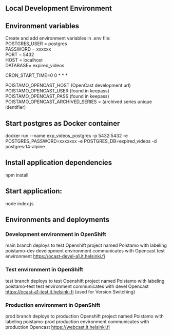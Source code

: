 ## Local Development Environment

## Environment variables
Create and add environment variables in .env file:  
POSTGRES_USER = postgres  
PASSWORD = xxxxxx  
PORT = 5432  
HOST = localhost  
DATABASE= expired_videos  

CRON_START_TIME=0 0 * * *

POISTAMO_OPENCAST_HOST (OpenCast development url)
POISTAMO_OPENCAST_USER (found in keepass)
POISTAMO_OPENCAST_PASS (found in keepass)
POISTAMO_OPENCAST_ARCHIVED_SERIES = (archived series unique identifier)

## Start postgres as Docker container
docker run --name exp_videos_postgres -p 5432:5432 -e POSTGRES_PASSWORD=xxxxxxx -e POSTGRES_DB=expired_videos -d postgres:14-alpine

## Install application dependencies
npm install

## Start application:
node index.js


## Environments and deployments
### Development environment in OpenShift
main branch deploys to test Openshift project named Poistamo with labeling poistamo-dev
development environment communicates with Opencast test environment https://ocast-devel-a1.it.helsinki.fi 

### Test environment in OpenShift
test branch deploys to test Openshift project named Poistamo with labeling poistamo-test
test environment communicates with devel Opencast https://ocast-a1-test.it.helsinki.fi (used for Version Switching)

### Production environment in OpenShift
prod branch deploys to production Openshift project named Poistamo with labeling poistamo-prod
production environment communicates with production Opencast https://webcast.it.helsinki.fi
